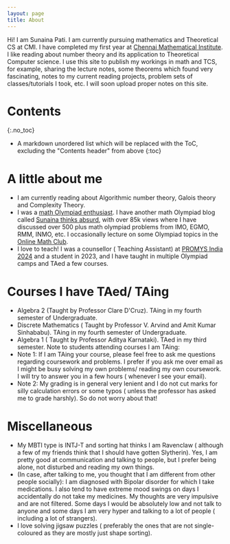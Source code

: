 ```yaml
---
layout: page
title: About
---
```


Hi! I am Sunaina Pati. I am currently pursuing mathematics and Theoretical CS at CMI. I have completed my first year at [Chennai Mathematical Institute](https://www.cmi.ac.in/). I like reading about number theory and its application to Theoretical Computer science. I use this site to publish my workings in math and TCS, for example, sharing the lecture notes, some theorems which found very fascinating, notes to my current reading projects, problem sets of classes/tutorials I took, etc. I will soon upload proper notes on this site.

# Contents
{:.no_toc}

* A markdown unordered list which will be replaced with the ToC, excluding the "Contents header" from above
{:toc}


# A little about me
- I am currently reading about Algorithmic number theory, Galois theory and Complexity Theory.
- I was a [math Olympiad enthusiast](https://www.egmo.org/people/person2282/). I have another math Olympiad blog called [Sunaina thinks absurd](https://sunainalovesmath.blogspot.com/), with over 85k views where I have discussed over 500 plus math olympiad problems from IMO, EGMO, RMM, INMO, etc. I occasionally lecture on some Olympiad topics in the [Online Math Club](https://www.youtube.com/c/onlinemathclub).
- I love to teach! I was a counsellor ( Teaching Assistant) at [PROMYS India 2024](https://promys-india.org/) and a student in 2023, and I have taught in multiple Olympiad camps and TAed a few courses.


# Courses I have TAed/ TAing
- Algebra 2 (Taught by Professor Clare D'Cruz). TAing in my fourth semester of Undergraduate.
- Discrete Mathematics ( Taught by Professor V. Arvind and Amit Kumar Sinhababu). TAing in my fourth semester of Undergraduate.
- Algebra 1 ( Taught by Professor Aditya Karnataki). TAed in my third semester.
Note to students attending courses I am TAing:
- Note 1: If I am TAing your course, please feel free to ask me questions regarding coursework and problems. I prefer if you ask me over email as I might be busy solving my own problems/ reading my own coursework. I will try to answer you in a few hours ( whenever I see your email).
- Note 2: My grading is in general very lenient and I do not cut marks for silly calculation errors or some typos ( unless the professor has asked me to grade harshly). So do not worry about that!

# Miscellaneous
- My MBTI type is INTJ-T and sorting hat thinks I am Ravenclaw ( although a few of my friends think that I should have gotten Slytherin). Yes, I am pretty good at communication and talking to people, but I prefer being alone, not disturbed and reading my own things.
- (In case, after talking to me, you thought that I am different from other people socially): I am diagnosed with Bipolar disorder for which I take medications. I also tend to have extreme mood swings on days I accidentally do not take my medicines. My thoughts are very impulsive and are not filtered. Some days I would be absolutely low and not talk to anyone and some days I am very hyper and talking to a lot of people ( including a lot of strangers).
- I love solving jigsaw puzzles ( preferably the ones that are not single-coloured as they are mostly just shape sorting).



